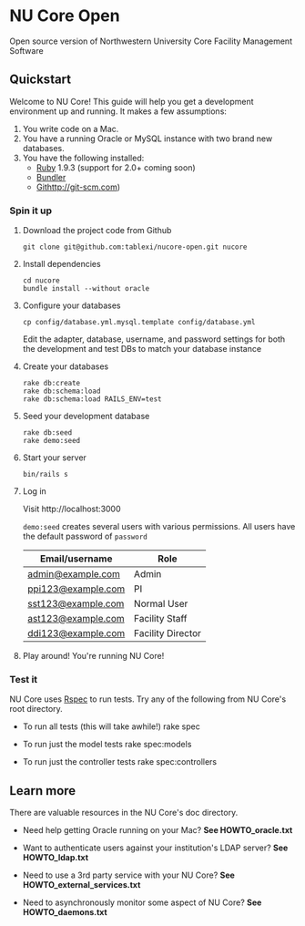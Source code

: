 # NU Core Open

Open source version of Northwestern University Core Facility Management Software

## Quickstart

Welcome to NU Core! This guide will help you get a development environment up and running. It makes a few assumptions:

1. You write code on a Mac.
2. You have a running Oracle or MySQL instance with two brand new databases.
3. You have the following installed:
    * [Ruby](http://www.ruby-lang.org/en) 1.9.3 (support for 2.0+ coming soon)
    * [Bundler](http://gembundler.com)
    * [Git]()http://git-scm.com)

### Spin it up

1. Download the project code from Github

    ```
    git clone git@github.com:tablexi/nucore-open.git nucore
    ```

2. Install dependencies
    
    ```
    cd nucore
    bundle install --without oracle
    ```
    
3. Configure your databases
    
    ```
    cp config/database.yml.mysql.template config/database.yml
    ```
    
    Edit the adapter, database, username, and password settings for both the development and test DBs to match your database instance

4. Create your databases

    ```
    rake db:create
    rake db:schema:load
    rake db:schema:load RAILS_ENV=test
    ```

5. Seed your development database

    ```
    rake db:seed
    rake demo:seed
    ```
    
6. Start your server

    ```
    bin/rails s
    ```

7. Log in

    Visit http://localhost:3000

    `demo:seed` creates several users with various permissions. All users have the default password of `password`
    
    | Email/username     | Role |
    | ------------------ | ---- |
    | admin@example.com  | Admin|
    | ppi123@example.com | PI   |
    | sst123@example.com | Normal User |
    | ast123@example.com | Facility Staff |
    | ddi123@example.com | Facility Director |

8. Play around! You're running NU Core!


### Test it

NU Core uses [Rspec](http://rspec.info) to run tests. Try any of the following from NU Core's root directory.

* To run all tests (this will take awhile!)
    rake spec

* To run just the model tests
    rake spec:models

* To run just the controller tests
    rake spec:controllers


## Learn more

There are valuable resources in the NU Core's doc directory.

* Need help getting Oracle running on your Mac? **See HOWTO_oracle.txt**

* Want to authenticate users against your institution's LDAP server? **See HOWTO_ldap.txt**

* Need to use a 3rd party service with your NU Core? **See HOWTO_external_services.txt**

* Need to asynchronously monitor some aspect of NU Core? **See HOWTO_daemons.txt**
